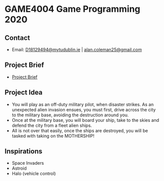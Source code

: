 # GAME4004 Game Programming 2020

## Contact
* Email:  D18129494@mytudublin.ie | alan.coleman25@gmail.com

## Project Brief
- [Project Brief](https://drive.google.com/open?id=1-92K9HQPE5HhxVSYHcNwUxniUWW5Kp6v)

## Project Idea
- You will play as an off-duty military pilot, when disaster strikes. As an unexpected alien invasion ensues, you must first, drive across the city to the military base, avoiding the destruction around you.
- Once at the military base, you will board your ship, take to the skies and defend the city from a fleet alien ships.
- All is not over that easily, once the ships are destroyed, you will be tasked with taking on the MOTHERSHIP!

## Inspirations
- Space Invaders
- Astroid
- Halo (vehicle control)
